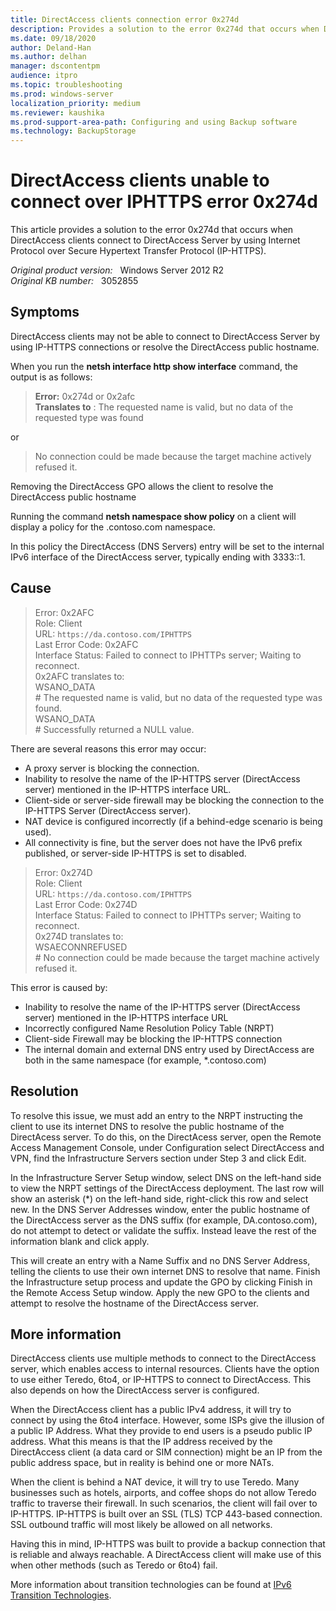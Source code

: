```yaml
---
title: DirectAccess clients connection error 0x274d 
description: Provides a solution to the error 0x274d that occurs when DirectAccess clients connect to DirectAccess Server by using Internet Protocol over Secure Hypertext Transfer Protocol (IP-HTTPS).
ms.date: 09/18/2020
author: Deland-Han
ms.author: delhan
manager: dscontentpm
audience: itpro
ms.topic: troubleshooting
ms.prod: windows-server
localization_priority: medium
ms.reviewer: kaushika
ms.prod-support-area-path: Configuring and using Backup software
ms.technology: BackupStorage
---
```

# DirectAccess clients unable to connect over IPHTTPS error 0x274d

This article provides a solution to the error 0x274d that occurs when DirectAccess clients connect to DirectAccess Server by using Internet Protocol over Secure Hypertext Transfer Protocol (IP-HTTPS).

_Original product version:_ &nbsp; Windows Server 2012 R2  
_Original KB number:_ &nbsp; 3052855

## Symptoms

DirectAccess clients may not be able to connect to DirectAccess Server by using IP-HTTPS connections or resolve the DirectAccess public hostname.

When you run the **netsh interface http show interface** command, the output is as follows:

> **Error:** 0x274d or 0x2afc  
**Translates to** : The requested name is valid, but no data of the requested type was found

or

> No connection could be made because the target machine actively refused it.

Removing the DirectAccess GPO allows the client to resolve the DirectAccess public hostname

Running the command **netsh namespace show policy** on a client will display a policy for the .contoso.com namespace. 

In this policy the DirectAccess (DNS Servers) entry will be set to the internal IPv6 interface of the DirectAccess server, typically ending with 3333::1.

## Cause

> Error: 0x2AFC  
Role: Client  
URL: `https://da.contoso.com/IPHTTPS`  
Last Error Code: 0x2AFC  
Interface Status: Failed to connect to IPHTTPs server; Waiting to reconnect.  
0x2AFC translates to:  
WSANO_DATA  
\# The requested name is valid, but no data of the requested type was found.  
WSANO_DATA  
\# Successfully returned a NULL value.

There are several reasons this error may occur:

- A proxy server is blocking the connection.
- Inability to resolve the name of the IP-HTTPS server (DirectAccess server) mentioned in the IP-HTTPS interface URL.
- Client-side or server-side firewall may be blocking the connection to the IP-HTTPS Server (DirectAccess server).
- NAT device is configured incorrectly (if a behind-edge scenario is being used).
- All connectivity is fine, but the server does not have the IPv6 prefix published, or server-side IP-HTTPS is set to disabled.

> Error: 0x274D  
Role: Client  
URL: `https://da.contoso.com/IPHTTPS`  
Last Error Code: 0x274D  
Interface Status: Failed to connect to IPHTTPs server; Waiting to reconnect.  
0x274D translates to:  
WSAECONNREFUSED  
\# No connection could be made because the target machine actively refused it.

This error is caused by:
- Inability to resolve the name of the IP-HTTPS server (DirectAccess server) mentioned in the IP-HTTPS interface URL
- Incorrectly configured Name Resolution Policy Table (NRPT)
- Client-side Firewall may be blocking the IP-HTTPS connection
- The internal domain and external DNS entry used by DirectAccess are both in the same namespace (for example, *.contoso.com)

## Resolution

To resolve this issue, we must add an entry to the NRPT instructing the client to use its internet DNS to resolve the public hostname of the DirectAcess server. To do this, on the DirectAcess server, open the Remote Access Management Console, under Configuration select DirectAccess and VPN, find the Infrastructure Servers section under Step 3 and click Edit.

In the Infrastructure Server Setup window, select DNS on the left-hand side to view the NRPT settings of the DirectAccess deployment. The last row will show an asterisk (*) on the left-hand side, right-click this row and select new. In the DNS Server Addresses window, enter the public hostname of the DirectAccess server as the DNS suffix (for example, DA.contoso.com), do not attempt to detect or validate the suffix. Instead leave the rest of the information blank and click apply.

This will create an entry with a Name Suffix and no DNS Server Address, telling the clients to use their own internet DNS to resolve that name. Finish the Infrastructure setup process and update the GPO by clicking Finish in the Remote Access Setup window. Apply the new GPO to the clients and attempt to resolve the hostname of the DirectAccess server.

## More information

DirectAccess clients use multiple methods to connect to the DirectAccess server, which enables access to internal resources. Clients have the option to use either Teredo, 6to4, or IP-HTTPS to connect to DirectAccess. This also depends on how the DirectAccess server is configured.

When the DirectAccess client has a public IPv4 address, it will try to connect by using the 6to4 interface. However, some ISPs give the illusion of a public IP Address. What they provide to end users is a pseudo public IP address. What this means is that the IP address received by the DirectAccess client (a data card or SIM connection) might be an IP from the public address space, but in reality is behind one or more NATs.

When the client is behind a NAT device, it will try to use Teredo. Many businesses such as hotels, airports, and coffee shops do not allow Teredo traffic to traverse their firewall. In such scenarios, the client will fail over to IP-HTTPS. IP-HTTPS is built over an SSL (TLS) TCP 443-based connection. SSL outbound traffic will most likely be allowed on all networks.

Having this in mind, IP-HTTPS was built to provide a backup connection that is reliable and always reachable. A DirectAccess client will make use of this when other methods (such as Teredo or 6to4) fail.

More information about transition technologies can be found at [IPv6 Transition Technologies](/previous-versions//bb726951(v=technet.10)).
